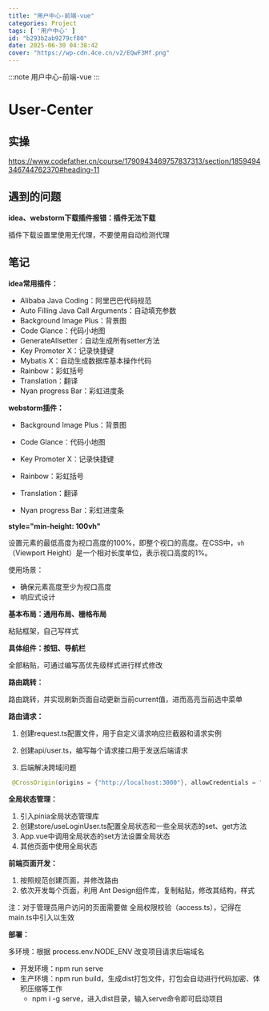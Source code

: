 ```yaml
---
title: "用户中心-前端-vue"
categories: Project
tags: [ '用户中心' ]
id: "b293b2ab9279cf80"
date: 2025-06-30 04:38:42
cover: "https://wp-cdn.4ce.cn/v2/EQwF3Mf.png"
---
```


:::note
用户中心-前端-vue
:::

# User-Center

## 实操

https://www.codefather.cn/course/1790943469757837313/section/1859494346744762370#heading-11

## 遇到的问题

**idea、webstorm下载插件报错：插件无法下载**

插件下载设置里使用无代理，不要使用自动检测代理

## 笔记

**idea常用插件：**

- Alibaba Java Coding：阿里巴巴代码规范
- Auto Filling Java Call Arguments：自动填充参数
- Background Image Plus：背景图
- Code Glance：代码小地图
- GenerateAllsetter：自动生成所有setter方法
- Key Promoter X：记录快捷键
- Mybatis X：自动生成数据库基本操作代码
- Rainbow：彩虹括号
- Translation：翻译
- Nyan progress Bar：彩虹进度条

**webstorm插件：**

- Background Image Plus：背景图

- Code Glance：代码小地图

- Key Promoter X：记录快捷键

- Rainbow：彩虹括号

- Translation：翻译

- Nyan progress Bar：彩虹进度条

**style="min-height: 100vh"**

设置元素的最低高度为视口高度的100%，即整个视口的高度。在CSS中，`vh`（Viewport Height）是一个相对长度单位，表示视口高度的1%。

使用场景：

- 确保元素高度至少为视口高度
- 响应式设计

**基本布局：通用布局、栅格布局**

粘贴框架，自己写样式

**具体组件：按钮、导航栏**

全部粘贴，可通过编写高优先级样式进行样式修改

**路由跳转：**

路由跳转，并实现刷新页面自动更新当前current值，进而高亮当前选中菜单

**路由请求：**

1. 创建request.ts配置文件，用于自定义请求响应拦截器和请求实例

2. 创建api/user.ts，编写每个请求接口用于发送后端请求

3. 后端解决跨域问题

```java
 @CrossOrigin(origins = {"http://localhost:3000"}, allowCredentials = "true") 
```

**全局状态管理：**

1. 引入pinia全局状态管理库
2. 创建store/useLoginUser.ts配置全局状态和一些全局状态的set、get方法
3. App.vue中调用全局状态的set方法设置全局状态
4. 其他页面中使用全局状态

**前端页面开发：**

1. 按照规范创建页面，并修改路由
2. 依次开发每个页面，利用 Ant Design组件库，复制粘贴，修改其结构，样式

注：对于管理员用户访问的页面需要做 全局权限校验（access.ts），记得在main.ts中引入以生效

**部署：**

多环境：根据 process.env.NODE_ENV 改变项目请求后端域名

- 开发环境：npm run serve
- 生产环境：npm run build，生成dist打包文件，打包会自动进行代码加密、体积压缩等工作
    - npm i -g serve，进入dist目录，输入serve命令即可启动项目
      
